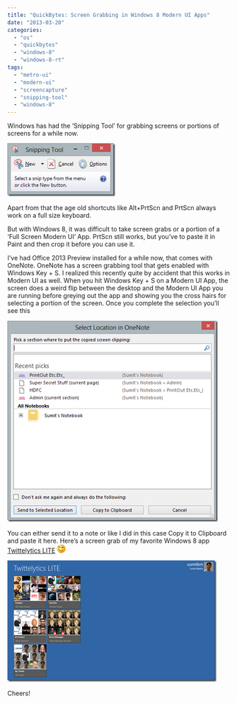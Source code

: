 ```yaml
---
title: "QuickBytes: Screen Grabbing in Windows 8 Modern UI Apps"
date: "2013-03-20"
categories: 
  - "os"
  - "quickbytes"
  - "windows-8"
  - "windows-8-rt"
tags: 
  - "metro-ui"
  - "modern-ui"
  - "screencapture"
  - "snipping-tool"
  - "windows-8"
---
```


Windows has had the ‘Snipping Tool’ for grabbing screens or portions of screens for a while now.

[![image](images/image_thumb6.png "image")](/images/blog/2013/03/images/blog/image6.png)

Apart from that the age old shortcuts like Alt+PrtScn and PrtScn always work on a full size keyboard.

But with Windows 8, it was difficult to take screen grabs or a portion of a ‘Full Screen Modern UI’ App. PrtScn still works, but you’ve to paste it in Paint and then crop it before you can use it.

I’ve had Office 2013 Preview installed for a while now, that comes with OneNote. OneNote has a screen grabbing tool that gets enabled with Windows Key + S. I realized this recently quite by accident that this works in Modern UI as well. When you hit Windows Key + S on a Modern UI App, the screen does a weird flip between the desktop and the Modern UI App you are running before greying out the app and showing you the cross hairs for selecting a portion of the screen. Once you complete the selection you’ll see this

[![image](images/image6_thumb.png "image")](/images/blog/2013/04/images/blog/image6.png)

You can either send it to a note or like I did in this case Copy it to Clipboard and paste it here. Here’s a screen grab of my favorite Windows 8 app [Twittelytics LITE](http://www.twittelytics.com) ![Winking smile](images/wlemoticon-winkingsmile.png)

[![image](images/image3_thumb.png "image")](/images/blog/2013/04/images/blog/image3.png)

Cheers!
